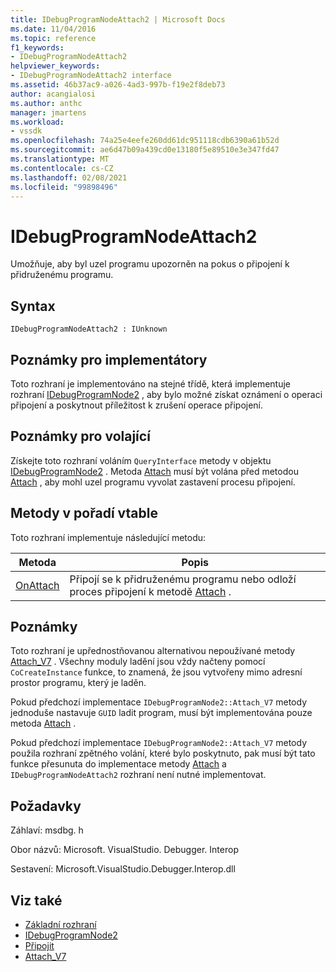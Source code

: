 ```yaml
---
title: IDebugProgramNodeAttach2 | Microsoft Docs
ms.date: 11/04/2016
ms.topic: reference
f1_keywords:
- IDebugProgramNodeAttach2
helpviewer_keywords:
- IDebugProgramNodeAttach2 interface
ms.assetid: 46b37ac9-a026-4ad3-997b-f19e2f8deb73
author: acangialosi
ms.author: anthc
manager: jmartens
ms.workload:
- vssdk
ms.openlocfilehash: 74a25e4eefe260dd61dc951118cdb6390a61b52d
ms.sourcegitcommit: ae6d47b09a439cd0e13180f5e89510e3e347fd47
ms.translationtype: MT
ms.contentlocale: cs-CZ
ms.lasthandoff: 02/08/2021
ms.locfileid: "99898496"
---
```

# <a name="idebugprogramnodeattach2"></a>IDebugProgramNodeAttach2
Umožňuje, aby byl uzel programu upozorněn na pokus o připojení k přidruženému programu.

## <a name="syntax"></a>Syntax

```
IDebugProgramNodeAttach2 : IUnknown
```

## <a name="notes-for-implementers"></a>Poznámky pro implementátory
 Toto rozhraní je implementováno na stejné třídě, která implementuje rozhraní [IDebugProgramNode2](../../../extensibility/debugger/reference/idebugprogramnode2.md) , aby bylo možné získat oznámení o operaci připojení a poskytnout příležitost k zrušení operace připojení.

## <a name="notes-for-callers"></a>Poznámky pro volající
 Získejte toto rozhraní voláním `QueryInterface` metody v objektu [IDebugProgramNode2](../../../extensibility/debugger/reference/idebugprogramnode2.md) . Metoda [Attach](../../../extensibility/debugger/reference/idebugprogramnodeattach2-onattach.md) musí být volána před metodou [Attach](../../../extensibility/debugger/reference/idebugengine2-attach.md) , aby mohl uzel programu vyvolat zastavení procesu připojení.

## <a name="methods-in-vtable-order"></a>Metody v pořadí vtable
 Toto rozhraní implementuje následující metodu:

|Metoda|Popis|
|------------|-----------------|
|[OnAttach](../../../extensibility/debugger/reference/idebugprogramnodeattach2-onattach.md)|Připojí se k přidruženému programu nebo odloží proces připojení k metodě [Attach](../../../extensibility/debugger/reference/idebugengine2-attach.md) .|

## <a name="remarks"></a>Poznámky
 Toto rozhraní je upřednostňovanou alternativou nepoužívané metody [Attach_V7](../../../extensibility/debugger/reference/idebugprogramnode2-attach-v7.md) . Všechny moduly ladění jsou vždy načteny pomocí `CoCreateInstance` funkce, to znamená, že jsou vytvořeny mimo adresní prostor programu, který je laděn.

 Pokud předchozí implementace `IDebugProgramNode2::Attach_V7` metody jednoduše nastavuje `GUID` ladit program, musí být implementována pouze metoda [Attach](../../../extensibility/debugger/reference/idebugprogramnodeattach2-onattach.md) .

 Pokud předchozí implementace `IDebugProgramNode2::Attach_V7` metody použila rozhraní zpětného volání, které bylo poskytnuto, pak musí být tato funkce přesunuta do implementace metody [Attach](../../../extensibility/debugger/reference/idebugengine2-attach.md) a `IDebugProgramNodeAttach2` rozhraní není nutné implementovat.

## <a name="requirements"></a>Požadavky
 Záhlaví: msdbg. h

 Obor názvů: Microsoft. VisualStudio. Debugger. Interop

 Sestavení: Microsoft.VisualStudio.Debugger.Interop.dll

## <a name="see-also"></a>Viz také
- [Základní rozhraní](../../../extensibility/debugger/reference/core-interfaces.md)
- [IDebugProgramNode2](../../../extensibility/debugger/reference/idebugprogramnode2.md)
- [Připojit](../../../extensibility/debugger/reference/idebugengine2-attach.md)
- [Attach_V7](../../../extensibility/debugger/reference/idebugprogramnode2-attach-v7.md)
